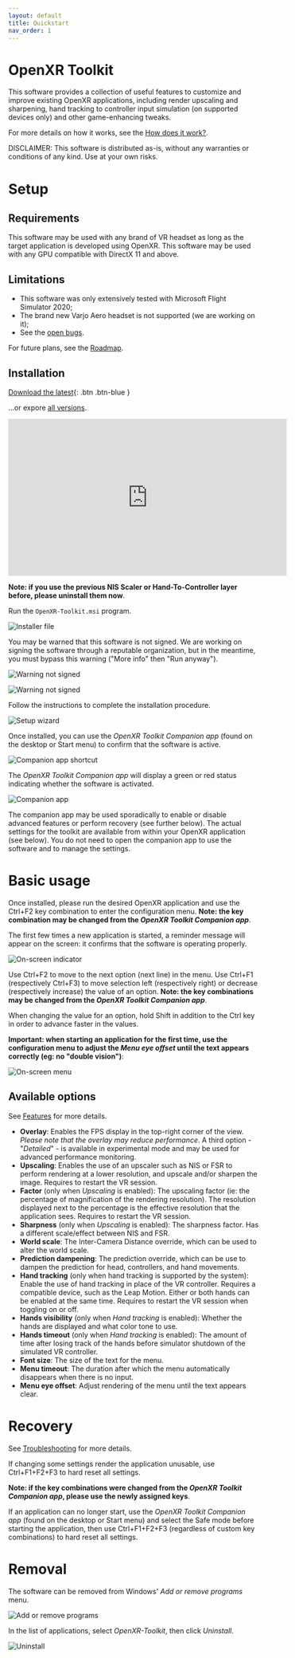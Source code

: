 ```yaml
---
layout: default
title: Quickstart
nav_order: 1
---
```


# OpenXR Toolkit

This software provides a collection of useful features to customize and improve existing OpenXR applications, including render upscaling and sharpening, hand tracking to controller input simulation (on supported devices only) and other game-enhancing tweaks.

For more details on how it works, see the [How does it work?](how-does-it-work).

DISCLAIMER: This software is distributed as-is, without any warranties or conditions of any kind. Use at your own risks.

# Setup

## Requirements

This software may be used with any brand of VR headset as long as the target application is developed using OpenXR. This software may be used with any GPU compatible with DirectX 11 and above.

## Limitations

+ This software was only extensively tested with Microsoft Flight Simulator 2020;
+ The brand new Varjo Aero headset is not supported (we are working on it);
+ See the [open bugs](https://github.com/mbucchia/OpenXR-Toolkit/issues?q=is%3Aopen+is%3Aissue+label%3Abug).

For future plans, see the [Roadmap](roadmap).

## Installation

[Download the latest](https://github.com/mbucchia/OpenXR-Toolkit/releases){: .btn .btn-blue }

...or expore [all versions](https://github.com/mbucchia/OpenXR-Toolkit/releases).

<iframe width="560" height="315" src="https://www.youtube.com/embed/cDToBDj8b_U" title="YouTube video player" frameborder="0" allow="accelerometer; autoplay; clipboard-write; encrypted-media; gyroscope; picture-in-picture" allowfullscreen></iframe>

**Note: if you use the previous NIS Scaler or Hand-To-Controller layer before, please uninstall them now**.

Run the `OpenXR-Toolkit.msi` program.

![Installer file](site/installer-file.png)

You may be warned that this software is not signed. We are working on signing the software through a reputable organization, but in the meantime, you must bypass this warning ("More info" then "Run anyway").

![Warning not signed](site/unsigned1.png)

![Warning not signed](site/unsigned2.png)

Follow the instructions to complete the installation procedure.

![Setup wizard](site/installer.png)

Once installed, you can use the _OpenXR Toolkit Companion app_ (found on the desktop or Start menu) to confirm that the software is active.

![Companion app shortcut](site/companion-start.png)

The _OpenXR Toolkit Companion app_ will display a green or red status indicating whether the software is activated.

![Companion app](site/companion.png)

The companion app may be used sporadically to enable or disable advanced features or perform recovery (see further below). The actual settings for the toolkit are available from within your OpenXR application (see below). You do not need to open the companion app to use the software and to manage the settings.

# Basic usage

Once installed, please run the desired OpenXR application and use the Ctrl+F2 key combination to enter the configuration menu. **Note: the key combination may be changed from the _OpenXR Toolkit Companion app_**.

The first few times a new application is started, a reminder message will appear on the screen: it confirms that the software is operating properly.

![On-screen indicator](site/osd-indicator.png)

Use Ctrl+F2 to move to the next option (next line) in the menu. Use Ctrl+F1 (respectively Ctrl+F3) to move selection left (respectively right) or decrease (respectively increase) the value of an option. **Note: the key combinations may be changed from the _OpenXR Toolkit Companion app_**.

When changing the value for an option, hold Shift in addition to the Ctrl key in order to advance faster in the values.

**Important: when starting an application for the first time, use the configuration menu to adjust the _Menu eye offset_ until the text appears correctly (eg: no "double vision")**:

![On-screen menu](site/osd-menu.jpg)

## Available options

See [Features](features) for more details.

- **Overlay**: Enables the FPS display in the top-right corner of the view. _Please note that the overlay may reduce performance_. A third option - "_Detailed_" - is available in experimental mode and may be used for advanced performance monitoring.
- **Upscaling**: Enables the use of an upscaler such as NIS or FSR to perform rendering at a lower resolution, and upscale and/or sharpen the image. Requires to restart the VR session.
- **Factor** (only when _Upscaling_ is enabled): The upscaling factor (ie: the percentage of magnification of the rendering resolution). The resolution displayed next to the percentage is the effective resolution that the application sees. Requires to restart the VR session.
- **Sharpness** (only when _Upscaling_ is enabled): The sharpness factor. Has a different scale/effect between NIS and FSR.
- **World scale**: The Inter-Camera Distance override, which can be used to alter the world scale.
- **Prediction dampening**: The prediction override, which can be use to dampen the prediction for head, controllers, and hand movements.
- **Hand tracking** (only when hand tracking is supported by the system): Enable the use of hand tracking in place of the VR controller. Requires a compatible device, such as the Leap Motion. Either or both hands can be enabled at the same time. Requires to restart the VR session when toggling on or off. 
- **Hands visibility** (only when _Hand tracking_ is enabled): Whether the hands are displayed and what color tone to use.
- **Hands timeout** (only when _Hand tracking_ is enabled): The amount of time after losing track of the hands before simulator shutdown of the simulated VR controller.
- **Font size**: The size of the text for the menu.
- **Menu timeout**: The duration after which the menu automatically disappears when there is no input.
- **Menu eye offset**: Adjust rendering of the menu until the text appears clear.

# Recovery

See [Troubleshooting](troubleshooting) for more details.

If changing some settings render the application unusable, use Ctrl+F1+F2+F3 to hard reset all settings.

**Note: if the key combinations were changed from the _OpenXR Toolkit Companion app_, please use the newly assigned keys**.

 If an application can no longer start, use the _OpenXR Toolkit Companion app_ (found on the desktop or Start menu) and select the Safe mode before starting the application, then use Ctrl+F1+F2+F3 (regardless of custom key combinations) to hard reset all settings.

# Removal

The software can be removed from Windows' _Add or remove programs_ menu.

![Add or remove programs](site/add-or-remove.png)

In the list of applications, select _OpenXR-Toolkit_, then click _Uninstall_.

![Uninstall](site/uninstall.png)

